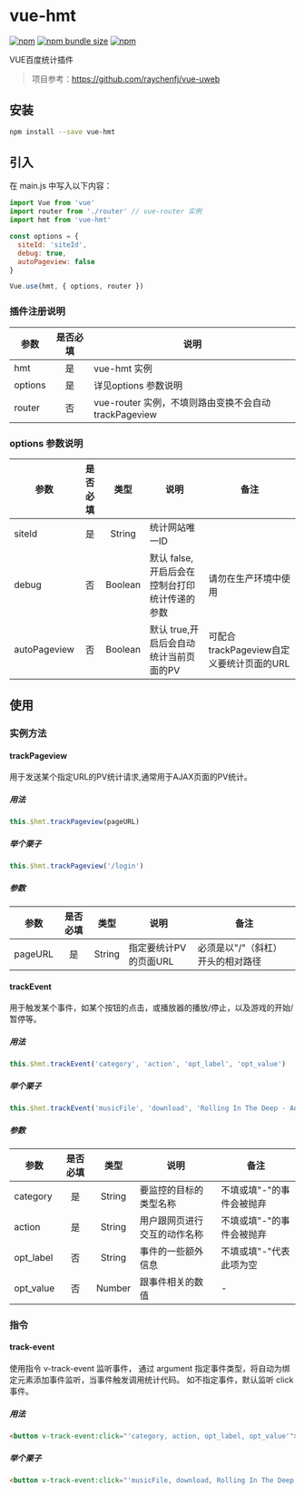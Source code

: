 # vue-hmt
[![npm](https://img.shields.io/npm/v/vue-hmt.svg?color=success&style=popout-square)](https://www.npmjs.org/package/vue-hmt) [![npm bundle size](https://img.shields.io/bundlephobia/min/vue-hmt.svg?style=popout-square)](https://www.npmjs.org/package/vue-hmt) [![npm](https://img.shields.io/npm/dt/vue-hmt.svg?color=important&style=popout-square)](https://npmcharts.com/compare/vue-hmt?minimal=true)

VUE百度统计插件
> 项目参考：https://github.com/raychenfj/vue-uweb

## 安装

``` bash
npm install --save vue-hmt
```
## 引入
在 main.js 中写入以下内容：

``` js
import Vue from 'vue'
import router from './router' // vue-router 实例
import hmt from 'vue-hmt'

const options = {
  siteId: 'siteId',
  debug: true,
  autoPageview: false
}

Vue.use(hmt, { options, router })
```

### 插件注册说明

| 参数        | 是否必填           |  说明  |
| ------------- |:-------------:| -----|
| hmt      | 是 | vue-hmt 实例 |
| options      | 是      |   详见options 参数说明 |
| router | 否      | vue-router 实例，不填则路由变换不会自动trackPageview |
### options 参数说明
| 参数        | 是否必填           | 类型  | 说明  |备注  |
| ------------- |:---------:| :-----:|-----|-----|
| siteId      | 是 | String |统计网站唯一ID||
| debug      | 否      |   Boolean |默认 false,开启后会在控制台打印统计传递的参数|请勿在生产环境中使用|
| autoPageview | 否      |    Boolean |默认 true,开启后会自动统计当前页面的PV|可配合trackPageview自定义要统计页面的URL|

## 使用
### 实例方法
#### trackPageview
用于发送某个指定URL的PV统计请求,通常用于AJAX页面的PV统计。
##### 用法
``` js
this.$hmt.trackPageview(pageURL)
```
##### 举个栗子
``` js
this.$hmt.trackPageview('/login')
```
##### 参数
| 参数        | 是否必填    | 类型  | 说明  |备注  |
| ------------- |:---------:| :-----:|-----|-----|
| pageURL      | 是 | String |指定要统计PV的页面URL|必须是以"/"（斜杠）开头的相对路径|

#### trackEvent
用于触发某个事件，如某个按钮的点击，或播放器的播放/停止，以及游戏的开始/暂停等。
##### 用法
``` js
this.$hmt.trackEvent('category', 'action', 'opt_label', 'opt_value')
```
##### 举个栗子
``` js
this.$hmt.trackEvent('musicFile', 'download', 'Rolling In The Deep - Adele')
```
##### 参数
| 参数        | 是否必填    | 类型  | 说明  |备注  |
| ------------- |:---------:| :-----:|-----|-----|
| category      | 是 | String |要监控的目标的类型名称|不填或填"-"的事件会被抛弃|
| action      | 是 | String |用户跟网页进行交互的动作名称|不填或填"-"的事件会被抛弃|
| opt_label      | 否 | String |事件的一些额外信息|不填或填"-"代表此项为空|
| opt_value      | 否 | Number |跟事件相关的数值| - |

### 指令
#### track-event
使用指令 v-track-event 监听事件， 通过 argument 指定事件类型，将自动为绑定元素添加事件监听，当事件触发调用统计代码。 如不指定事件，默认监听 click 事件。
##### 用法
``` html
<button v-track-event:click="'category, action, opt_label, opt_value'"></button>
```
##### 举个栗子
``` html
<button v-track-event:click="'musicFile, download, Rolling In The Deep - Adele'"></button>
```
